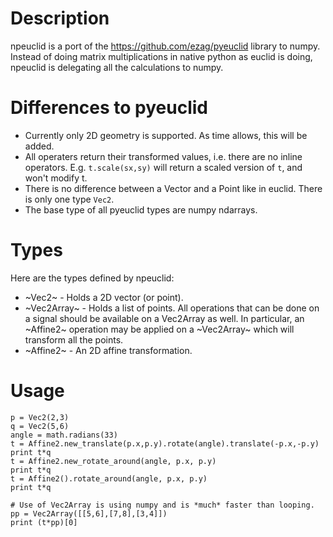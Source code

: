 # Description

npeuclid is a port of the https://github.com/ezag/pyeuclid library to numpy.
Instead of doing matrix multiplications in native python as euclid is doing,
npeuclid is delegating all the calculations to numpy. 

# Differences to pyeuclid

- Currently only 2D geometry is supported. As time allows, this will be added.
- All operaters return their transformed values, i.e. there are no inline operators. E.g. `t.scale(sx,sy)` will return a scaled version of `t`, and won't modify t. 
- There is no difference between a Vector and a Point like in euclid. There is only one type `Vec2`.
- The base type of all pyeuclid types are numpy ndarrays.

# Types

Here are the types defined by npeuclid:

- ~Vec2~ - Holds a 2D vector (or point).
- ~Vec2Array~ - Holds a list of points. All operations that can be done on a signal should be available on a Vec2Array as well. In particular, an ~Affine2~ operation may be applied on a ~Vec2Array~ which will transform all the points. 
- ~Affine2~ - An 2D affine transformation.

# Usage

    p = Vec2(2,3)
    q = Vec2(5,6)
    angle = math.radians(33)
    t = Affine2.new_translate(p.x,p.y).rotate(angle).translate(-p.x,-p.y)
    print t*q
    t = Affine2.new_rotate_around(angle, p.x, p.y)
    print t*q
    t = Affine2().rotate_around(angle, p.x, p.y)
    print t*q
    
    # Use of Vec2Array is using numpy and is *much* faster than looping.
    pp = Vec2Array([[5,6],[7,8],[3,4]])
    print (t*pp)[0]
